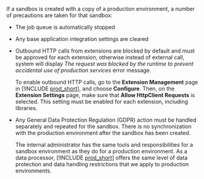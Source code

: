 If a sandbox is created with a copy of a production environment, a number of precautions are taken for that sandbox:

- The job queue is automatically stopped  
- Any base application integration settings are cleared  
- Outbound HTTP calls from extensions are blocked by default and must be approved for each extension, otherwise instead of external call, system will display *The request was blocked by the runtime to prevent accidental use of production services* error message.   

    To enable outbound HTTP calls, go to the **Extension Management** page in [!INCLUDE [prod_short](prod_short.md)], and choose **Configure**. Then, on the **Extension Settings** page, make sure that **Allow HttpClient Requests** is selected. This setting must be enabled for each extension, including libraries. 
- Any General Data Protection Regulation (GDPR) action must be handled separately and repeated for the sandbox. There is no synchronization with the production environment after the sandbox has been created.  

    The internal administrator has the same tools and responsibilities for a sandbox environment as they do for a production environment. As a data processor, [!INCLUDE [prod_short](prod_short.md)] offers the same level of data protection and data handling restrictions that we apply to production environments.  
